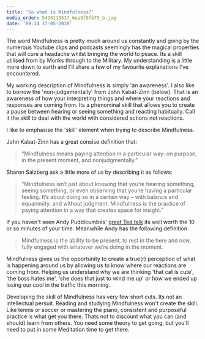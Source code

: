 ```yaml
---
title: 'So what is Mindfulness?'
media_order: 5498119517_6ea9f8fb75_b.jpg
date: '09:34 17-05-2018'
---
```


The word Mindfulness is pretty much around us constantly and going by the numerous Youtube clips and podcasts seemingly has the magical properties that will cure a headache whilst bringing the world to peace. Its a skill utilised from by Monks through to the Military. My understanding is a little more down to earth and I'll share a few of my favourite explanations I've encountered.

My working description of Mindfulness is simply 'an awareness'. I also like to borrow the 'non-judgementally' from John Kabat-Zinn (below). That is an awareness of how your interpreting things and where your reactions and responses are coming from. Its a phenominal skill that allows you to create a pause between hearing or seeing something and reacting habitually. Call it the skill to deal with the world with considered actions not reactions.

I like to emphasise the 'skill' element when trying to describe Mindfulness.

John Kabat-Zinn has a great consise definition that:
> “Mindfulness means paying attention in a particular way: on purpose, in the present moment, and nonjudgmentally.”
 
Sharon Salzberg ask a little more of us by describing it as follows: 
>“Mindfulness isn’t just about knowing that you’re hearing something, seeing something, or even observing that you’re having a particular feeling. It’s about doing so in a certain way – with balance and equanimity, and without judgment. Mindfulness is the practice of paying attention in a way that creates space for insight.” 

If you haven't seen Andy Puddicumbes' [great Ted talk](https://www.ted.com/talks/andy_puddicombe_all_it_takes_is_10_mindful_minutes) its well worth the 10 or so minutes of your time. Meanwhile Andy has the following definition
> Mindfulness is the ability to be present, to rest in the here and now, fully engaged with whatever we’re doing in the moment.

Mindfulness gives us the opportunity to create a true(r) perception of what is happening around us by allowing us to know where our reactions are coming from. Helping us understand why we are thinking 'that cat is cute', 'the boss hates me', 'she does that just to wind me up' or how we ended up losing our cool in the traffic this morning. 

Developing the skill of Mindfulness has very few short cuts. Its not an intellectual persuit. Reading and studying Mindfulness won't create the skill. Like tennis or soccer or mastering the piano, consistent and purposeful practice is what get you there. Thats not to discount what you can (and should) learn from others. You need some theory to get going, but you'll need to put in some Meditation time to get there.
